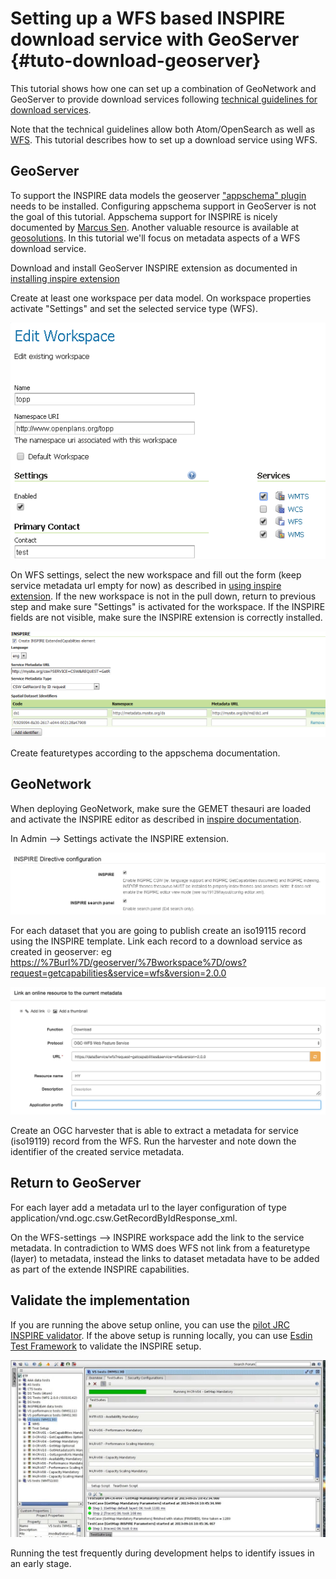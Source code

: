 # Setting up a WFS based INSPIRE download service with GeoServer {#tuto-download-geoserver}

This tutorial shows how one can set up a combination of GeoNetwork and GeoServer to provide download services following [technical guidelines for download services](https://inspire.ec.europa.eu/documents/technical-guidance-implementation-inspire-download-services).

Note that the technical guidelines allow both Atom/OpenSearch as well as [WFS](https://www.opengeospatial.org/standards/wfs). This tutorial describes how to set up a download service using WFS.

## GeoServer

To support the INSPIRE data models the geoserver ["appschema" plugin](https://docs.geoserver.org/stable/en/user/data/app-schema/) needs to be installed. Configuring appschema support in GeoServer is not the goal of this tutorial. Appschema support for INSPIRE is nicely documented by [Marcus Sen](https://data.gov.uk/sites/default/files/library/INSPIREWFSCookbook_v1.0.pdf). Another valuable resource is available at [geosolutions](https://www.geo-solutions.it/blog/inspire-support-in-geoserver-made-easy-with-hale/). In this tutorial we'll focus on metadata aspects of a WFS download service.

Download and install GeoServer INSPIRE extension as documented in [installing inspire extension](https://docs.geoserver.org/latest/en/user/extensions/inspire/using.html)

Create at least one workspace per data model. On workspace properties activate "Settings" and set the selected service type (WFS).

![image](img/image_0.png)

On WFS settings, select the new workspace and fill out the form (keep service metadata url empty for now) as described in [using inspire extension](https://docs.geoserver.org/latest/en/user/extensions/inspire/using.html). If the new workspace is not in the pull down, return to previous step and make sure "Settings" is activated for the workspace. If the INSPIRE fields are not visible, make sure the INSPIRE extension is correctly installed.

![image](img/image_8.png)

Create featuretypes according to the appschema documentation.

## GeoNetwork

When deploying GeoNetwork, make sure the GEMET thesauri are loaded and activate the INSPIRE editor as described in [inspire documentation](../../administrator-guide/configuring-the-catalog/inspire-configuration.md).

In Admin --> Settings activate the INSPIRE extension.

![image](img/image_3.png)

For each dataset that you are going to publish create an iso19115 record using the INSPIRE template. Link each record to a download service as created in geoserver: eg <https://%7Burl%7D/geoserver/%7Bworkspace%7D/ows?request=getcapabilities&service=wfs&version=2.0.0>

![image](img/image_9.png)

Create an OGC harvester that is able to extract a metadata for service (iso19119) record from the WFS. Run the harvester and note down the identifier of the created service metadata.

## Return to GeoServer

For each layer add a metadata url to the layer configuration of type application/vnd.ogc.csw.GetRecordByIdResponse_xml.

On the WFS-settings --> INSPIRE workspace add the link to the service metadata. In contradiction to WMS does WFS not link from a featuretype (layer) to metadata, instead the links to dataset metadata have to be added as part of the extende INSPIRE capabilities.

## Validate the implementation

If you are running the above setup online, you can use the [pilot JRC INSPIRE validator](https://inspire-geoportal.ec.europa.eu/validator2/). If the above setup is running locally, you can use [Esdin Test Framework](https://github.com/Geonovum/etf-test-projects-inspire) to validate the INSPIRE setup.

![image](img/image_6.png)

Running the test frequently during development helps to identify issues in an early stage.
